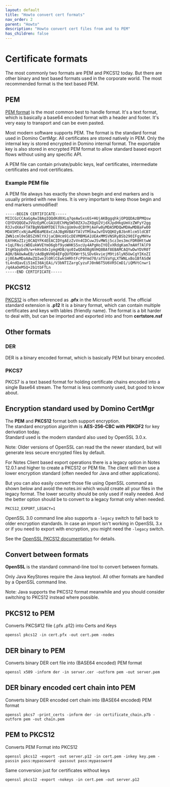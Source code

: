```yaml
---
layout: default
title: "Howto convert cert formats"
nav_order: 2
parent: "Howto"
description: "Howto convert cert files from and to PEM"
has_children: false
---
```


# Certificate formats

The most commonly two formats are PEM and PKCS12 today.
But there are other binary and text based formats used in the corporate world.
The most recommended format is the text based PEM.


## PEM

[PEM format](https://en.wikipedia.org/wiki/Privacy-Enhanced_Mail) is the most common best to handle format.
It's a text format, which is basically a base64 encoded format with a header and footer.
It's very easy to transport and can be even pasted.

Most modern software supports PEM. The format is the standard format used in Domino CertMgr.
All certificates are stored natively in PEM. Only the internal key is stored encrypted in Domino internal format.
The exportable key is also stored in encrypted PEM format to allow standard based export flows without using any specific API.

A PEM file can contain private/public keys, leaf certificates, intermediate certificates and root certificates.

### Example PEM file

A PEM file always has exactly the shown begin and end markers and is usually printed with new lines.
It is very important to keep those begin and end markers unmodified!


```
-----BEGIN CERTIFICATE-----
MIICGzCCAaGgAwIBAgIQQdKd0XLq7qeAwSxs6S+HUjAKBggqhkjOPQQDAzBPMQsw
CQYDVQQGEwJVUzEpMCcGA1UEChMgSW50ZXJuZXQgU2VjdXJpdHkgUmVzZWFyY2gg
R3JvdXAxFTATBgNVBAMTDElTUkcgUm9vdCBYMjAeFw0yMDA5MDQwMDAwMDBaFw00
MDA5MTcxNjAwMDBaME8xCzAJBgNVBAYTAlVTMSkwJwYDVQQKEyBJbnRlcm5ldCBT
ZWN1cml0eSBSZXNlYXJjaCBHcm91cDEVMBMGA1UEAxMMSVNSRyBSb290IFgyMHYw
EAYHKoZIzj0CAQYFK4EEACIDYgAEzZvVn4CDCuwJSvMWSj5cz3es3mcFDR0HttwW
+1qLFNvicWDEukWVEYmO6gbf9yoWHKS5xcUy4APgHoIYOIvXRdgKam7mAHf7AlF9
ItgKbppbd9/w+kHsOdx1ymgHDB/qo0IwQDAOBgNVHQ8BAf8EBAMCAQYwDwYDVR0T
AQH/BAUwAwEB/zAdBgNVHQ4EFgQUfEKWrt5LSDv6kviejM9ti6lyN5UwCgYIKoZI
zj0EAwMDaAAwZQIwe3lORlCEwkSHRhtFcP9Ymd70/aTSVaYgLXTWNLxBo1BfASdW
tL4ndQavEi51mI38AjEAi/V3bNTIZargCyzuFJ0nN6T5U6VR5CmD1/iQMVtCnwr1
/q4AaOeMSQ+2b1tbFfLn
-----END CERTIFICATE-----
```

## PKCS12

[PKCS12](https://en.wikipedia.org/wiki/PKCS_12) is often referenced as **.pfx** in the Microsoft world. The official standard extension is **.p12**
It is a binary format, which can contain multiple certificates and keys with lables (friendly name).
The format is a bit harder to deal with, but can be imported and exported into and from **certstore.nsf**


## Other formats


### DER

DER is a binary encoded format, which is basically PEM but binary encoded.


### PKCS7

PKCS7 is a text based format for holding certificate chains encoded into a single Base64 stream.
The format is less commonly used, but good to know about.


## Encryption standard used by Domino CertMgr

The **PEM** and **PKCS12** format both support encryption.  
The standard encryption algorithm is **AES-256-CBC with PBKDF2** for key derivation today.  
Standard used is the modern standard also used by OpenSSL 3.0.x.

Note: Older versions of OpenSSL can read the the newer standard, but will generate less secure encrypted files by default.

For Notes Client based export operations there is a legacy option in Notes 12.0.1 and higher to create a PKCS12 or PEM file.
The client will then use a lower encryption standard (often needed for Java and other applications).

But you can also easily convert those file using OpenSSL command as shown below and avoid the notes.ini which would create all your files in the legacy format.
The lower security should be only used if really needed. And the better option should be to convert to a legacy format only when needed.

```
PKCS12_EXPORT_LEGACY=1
```

OpenSSL 3.0 command line also supports a `-legacy` switch to fall back to older encryption standards.
In case an import isn't working in OpenSSL 3.x or if you need to export with encryption, you might need the `-legacy` switch.

See the [OpenSSL PKCS12 documentation](https://www.openssl.org/docs/manmaster/man1/openssl-pkcs12.html) for details.


## Convert between formats

**OpenSSL** is the standard command-line tool to convert between formats.

Only Java KeyStores require the Java keytool.
All other formats are handled by a OpenSSL command line.

Note: Java supports the PKCS12 format meanwhile and you should consider switching to PKCS12 instead where possible.


## PKCS12 to PEM

Converts PKCS#12 file (.pfx .p12) into Certs and Keys

```
openssl pkcs12 -in cert.pfx -out cert.pem -nodes
```


## DER binary to PEM

Converts binary DER cert file into (BASE64 encoded) PEM format

```
openssl x509 -inform der -in server.cer -outform pem -out server.pem
```


## DER binary encoded cert chain into PEM

Converts binary DER encoded cert chain into (BASE64 encoded) PEM format

```
openssl pkcs7 -print_certs -inform der -in certificate_chain.p7b -outform pem -out chain.pem
```


## PEM to PKCS12

Converts PEM Format into PKCS12 

```
openssl pkcs12 -export -out server.p12 -in cert.pem -inkey key.pem -passin pass:mypassword -passout pass:mypassword
```

Same conversion just for certificates without keys

```
openssl pkcs12 -export -nokeys -in cert.pem -out server.p12

```

